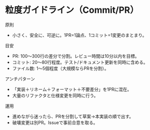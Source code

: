 # 粒度ガイドライン（Commit/PR）

原則

- 小さく、安全に、可逆に。1PR=1論点、1コミット=1変更のまとまり。

目安

- PR: 100〜300行の差分で分割。レビュー時間は10分以内を目標。
- コミット: 20〜80行程度。テスト/ドキュメント更新を同時に含める。
- ファイル数: 1〜5個程度（大規模ならPRを分割）。

アンチパターン

- 「実装＋リネーム＋フォーマット＋不要差分」を1PRに混在。
- 大量のリファクタと仕様変更を同時に行う。

運用

- 進めながら迷ったら、PRを分割して草案→本実装の順で出す。
- 破壊変更は別PR。Issueで事前合意を取る。
